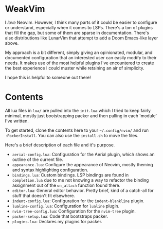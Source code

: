 # WeakVim
I _love_ Neovim. However, I think many parts of it could be easier to configure or understand, especially when it comes to LSPs. There's a ton of plugins that fill the gap, but some of them are sparse in documentation. There's also distributions like LunarVim that attempt to add a Doom Emacs-like layer above.

My approach is a bit different, simply giving an opinionated, modular, and documented configuration that an interested user can easily modify to their needs. It makes use of the most helpful plugins I've encountered to create the best experience I could muster while retaining an air of simplicity. 

I hope this is helpful to someone out there!

# Contents
All lua files in `lua/` are pulled into the `init.lua` which I tried to keep fairly minimal, mostly just bootstrapping packer and then pulling in each 'module' I've written.

To get started, clone the contents here to your `~/.config/nvim/` and run `:PackerInstall`. You can also use the `install.sh` to move the files. 

Here's a brief description of each file and it's purpose.

- `aerial-config.lua`: Configuration for the Aerial plugin, which shows an outline of the current file.
- `appearance.lua`: Configure the appearance of Neovim, mostly theming and syntax highlighting configuration.
- `bindings.lua`: Custom bindings. LSP bindings are found in `completion.lua` due to me not knowing a way to refactor the binding assignment out of the `on_attach` function found there.
- `editor.lua`: General editor behavior. Pretty brief, kind of a catch-all for stuff that doesn't fit elsewhere.
- `indent-config.lua`: Configuration for the `indent-blankline` plugin.
- `lualine-config.lua`: Configuration for `lualine` plugin.
- `nvim-tree-config.lua`: Configuration for the `nvim-tree` plugin.
- `packer-setup.lua`: Code that bootstraps packer.
- `plugins.lua`: Declares my plugins for packer.

